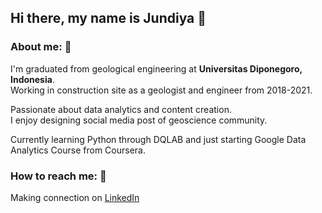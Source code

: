 ## Hi there, my name is Jundiya :wave:

### About me: :dart:

I'm graduated from geological engineering at **Universitas Diponegoro, Indonesia**.<br />
Working in construction site as a geologist and engineer from 2018-2021.

Passionate about data analytics and content creation.<br />
I enjoy designing social media post of geoscience community.

Currently learning Python through DQLAB and just starting Google Data Analytics Course from Coursera.

### How to reach me: :pushpin:

Making connection on [LinkedIn](https://www.linkedin.com/in/jundiya/)
